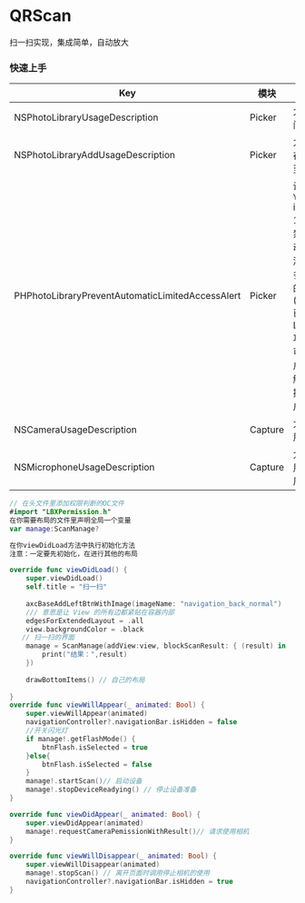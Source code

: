 
# QRScan
扫一扫实现，集成简单，自动放大
### 快速上手

| Key | 模块 | 备注 |
| ----- | ----  | ---- |
| NSPhotoLibraryUsageDescription | Picker | 允许访问相册 |
| NSPhotoLibraryAddUsageDescription | Picker | 允许保存图片至相册 |
| PHPhotoLibraryPreventAutomaticLimitedAccessAlert | Picker | 设置为 `YES` iOS 14+ 以禁用自动弹出添加更多照片的弹框(Picker 已适配 Limited 功能，可由用户主动触发，提升用户体验)|
| NSCameraUsageDescription | Capture | 允许使用相机 |
| NSMicrophoneUsageDescription | Capture | 允许使用麦克风 |


```swift
// 在头文件里添加权限判断的OC文件
#import "LBXPermission.h"
在你需要布局的文件里声明全局一个变量
var manage:ScanManage?

在你viewDidLoad方法中执行初始化方法
注意：一定要先初始化，在进行其他的布局

override func viewDidLoad() {
    super.viewDidLoad()
    self.title = "扫一扫"
    
    axcBaseAddLeftBtnWithImage(imageName: "navigation_back_normal")
    /// 意思是让 View 的所有边都紧贴在容器内部
    edgesForExtendedLayout = .all
    view.backgroundColor = .black
   // 扫一扫的界面
    manage = ScanManage(addView:view, blockScanResult: { (result) in
        print("结果：",result)
    })
    
    drawBottomItems() // 自己的布局
    
}
override func viewWillAppear(_ animated: Bool) {
    super.viewWillAppear(animated)
    navigationController?.navigationBar.isHidden = false
    //开关闪光灯
    if manage!.getFlashMode() {
        btnFlash.isSelected = true
    }else{
        btnFlash.isSelected = false
    }
    manage!.startScan()// 启动设备
    manage!.stopDeviceReadying() // 停止设备准备
}

override func viewDidAppear(_ animated: Bool) {
    super.viewDidAppear(animated)
    manage!.requestCameraPemissionWithResult()// 请求使用相机
}

override func viewWillDisappear(_ animated: Bool) {
    super.viewWillDisappear(animated)
    manage!.stopScan() // 离开页面时调用停止相机的使用
    navigationController?.navigationBar.isHidden = true
}

```
